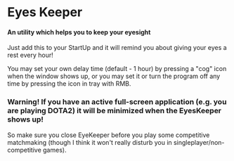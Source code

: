 # Eyes Keeper
#### An utility which helps you to keep your eyesight
Just add this to your StartUp and it will remind you about giving your eyes a rest every hour!

You may set your own delay time (default - 1 hour) by pressing a "cog" icon when the window shows up, or you may set it or turn the program off any time by pressing the icon in tray with RMB.

### Warning! If you have an active full-screen application (e.g. you are playing DOTA2) it will be minimized when the EyesKeeper shows up!
So make sure you close EyeKeeper before you play some competitive matchmaking (though I think it won't really disturb you in singleplayer/non-competitive games).
